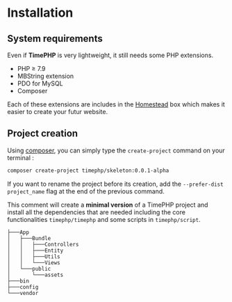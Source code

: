 # Installation

## System requirements

Even if **TimePHP** is very lightweight, it still needs some PHP extensions.

- PHP &ge; 7.9
- MBString extension
- PDO for MySQL
- Composer

Each of these extensions are includes in the [Homestead](https://laravel.com/docs/8.x/homestead) box which makes it easier to create your futur website.

## Project creation

Using [composer](https://getcomposer.org/), you can simply type the `create-project` command on your terminal : 

```bash
composer create-project timephp/skeleton:0.0.1-alpha
```

If you want to rename the project before its creation, add the `--prefer-dist project_name` flag at the end of the previous command.

This comment will create a **minimal version** of a TimePHP project and install all the dependencies that are needed including the core functionalities `timephp/timephp` and some scripts in `timephp/script`.

```tree
├───App
│   ├───Bundle
│   │   ├───Controllers
│   │   ├───Entity
│   │   ├───Utils
│   │   └───Views
│   └───public
│       └───assets
├───bin
├───config
└───vendor
```